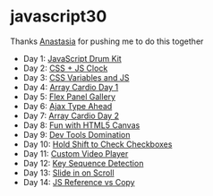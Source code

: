 # javascript30

Thanks [Anastasia](https://github.com/AnastasiaVays) for pushing me to do this together 

* Day 1: [JavaScript Drum Kit](https://www.buihdk.com/javascript30/javascript-drum-kit/index.html)
* Day 2: [CSS + JS Clock](https://www.buihdk.com/javascript30/js-and-css-clock/index.html)
* Day 3: [CSS Variables and JS](https://www.buihdk.com/javascript30/css-variables-and-js/index.html)
* Day 4: [Array Cardio Day 1](https://www.buihdk.com/javascript30/array-cardio-day-1/index.html)
* Day 5: [Flex Panel Gallery](https://www.buihdk.com/javascript30/flex-panel-gallery/index.html)
* Day 6: [Ajax Type Ahead](https://www.buihdk.com/javascript30/ajax-type-ahead/index.html)
* Day 7: [Array Cardio Day 2](https://www.buihdk.com/javascript30/array-cardio-day-2/index.html)
* Day 8: [Fun with HTML5 Canvas](https://www.buihdk.com/javascript30/fun-with-html5-canvas/index.html)
* Day 9: [Dev Tools Domination](https://www.buihdk.com/javascript30/dev-tools-domination/index.html)
* Day 10: [Hold Shift to Check Checkboxes](https://www.buihdk.com/javascript30/hold-shift-to-check-checkboxes/index.html)
* Day 11: [Custom Video Player](https://www.buihdk.com/javascript30/custom-video-player/index.html)
* Day 12: [Key Sequence Detection](https://www.buihdk.com/javascript30/key-sequence-detection/index.html)
* Day 13: [Slide in on Scroll](https://www.buihdk.com/javascript30/slide-in-on-scroll/index.html)
* Day 14: [JS Reference vs Copy](https://www.buihdk.com/javascript30/js-reference-vs-copy/index.html)